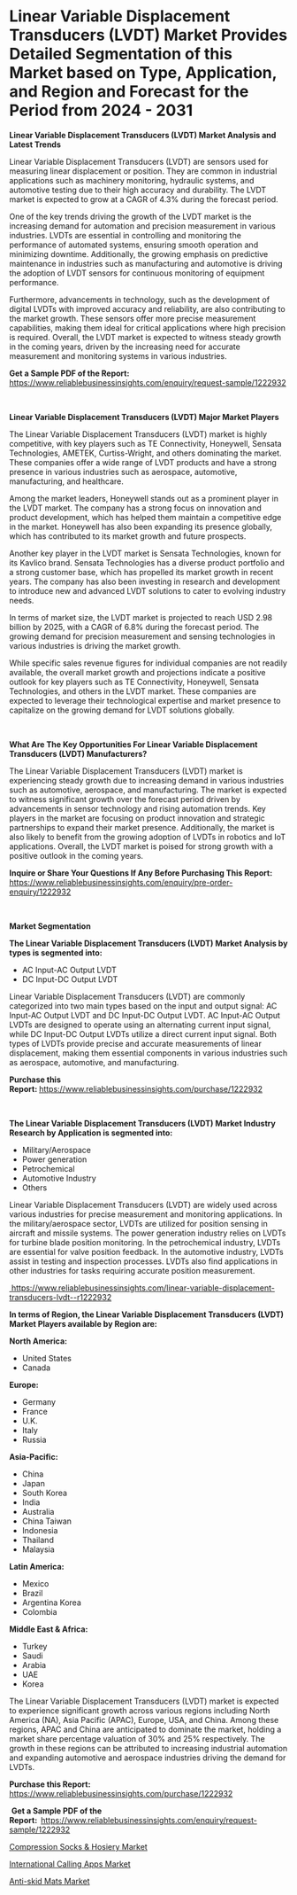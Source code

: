 <p><h1>Linear Variable Displacement Transducers (LVDT) Market Provides Detailed Segmentation of this Market based on Type, Application, and Region and Forecast for the Period from 2024 - 2031</h1></p><p><strong>Linear Variable Displacement Transducers (LVDT) Market Analysis and Latest Trends</strong></p>
<p><p>Linear Variable Displacement Transducers (LVDT) are sensors used for measuring linear displacement or position. They are common in industrial applications such as machinery monitoring, hydraulic systems, and automotive testing due to their high accuracy and durability. The LVDT market is expected to grow at a CAGR of 4.3% during the forecast period. </p><p>One of the key trends driving the growth of the LVDT market is the increasing demand for automation and precision measurement in various industries. LVDTs are essential in controlling and monitoring the performance of automated systems, ensuring smooth operation and minimizing downtime. Additionally, the growing emphasis on predictive maintenance in industries such as manufacturing and automotive is driving the adoption of LVDT sensors for continuous monitoring of equipment performance.</p><p>Furthermore, advancements in technology, such as the development of digital LVDTs with improved accuracy and reliability, are also contributing to the market growth. These sensors offer more precise measurement capabilities, making them ideal for critical applications where high precision is required. Overall, the LVDT market is expected to witness steady growth in the coming years, driven by the increasing need for accurate measurement and monitoring systems in various industries.</p></p>
<p><strong>Get a Sample PDF of the Report:&nbsp;</strong> <a href="https://www.reliablebusinessinsights.com/enquiry/request-sample/1222932">https://www.reliablebusinessinsights.com/enquiry/request-sample/1222932</a></p>
<p>&nbsp;</p>
<p><strong>Linear Variable Displacement Transducers (LVDT) Major Market Players</strong></p>
<p><p>The Linear Variable Displacement Transducers (LVDT) market is highly competitive, with key players such as TE Connectivity, Honeywell, Sensata Technologies, AMETEK, Curtiss-Wright, and others dominating the market. These companies offer a wide range of LVDT products and have a strong presence in various industries such as aerospace, automotive, manufacturing, and healthcare.</p><p>Among the market leaders, Honeywell stands out as a prominent player in the LVDT market. The company has a strong focus on innovation and product development, which has helped them maintain a competitive edge in the market. Honeywell has also been expanding its presence globally, which has contributed to its market growth and future prospects.</p><p>Another key player in the LVDT market is Sensata Technologies, known for its Kavlico brand. Sensata Technologies has a diverse product portfolio and a strong customer base, which has propelled its market growth in recent years. The company has also been investing in research and development to introduce new and advanced LVDT solutions to cater to evolving industry needs.</p><p>In terms of market size, the LVDT market is projected to reach USD 2.98 billion by 2025, with a CAGR of 6.8% during the forecast period. The growing demand for precision measurement and sensing technologies in various industries is driving the market growth.</p><p>While specific sales revenue figures for individual companies are not readily available, the overall market growth and projections indicate a positive outlook for key players such as TE Connectivity, Honeywell, Sensata Technologies, and others in the LVDT market. These companies are expected to leverage their technological expertise and market presence to capitalize on the growing demand for LVDT solutions globally.</p></p>
<p>&nbsp;</p>
<p><strong>What Are The Key Opportunities For Linear Variable Displacement Transducers (LVDT) Manufacturers?</strong></p>
<p><p>The Linear Variable Displacement Transducers (LVDT) market is experiencing steady growth due to increasing demand in various industries such as automotive, aerospace, and manufacturing. The market is expected to witness significant growth over the forecast period driven by advancements in sensor technology and rising automation trends. Key players in the market are focusing on product innovation and strategic partnerships to expand their market presence. Additionally, the market is also likely to benefit from the growing adoption of LVDTs in robotics and IoT applications. Overall, the LVDT market is poised for strong growth with a positive outlook in the coming years.</p></p>
<p><strong>Inquire or Share Your Questions If Any Before Purchasing This Report:</strong> <a href="https://www.reliablebusinessinsights.com/enquiry/pre-order-enquiry/1222932">https://www.reliablebusinessinsights.com/enquiry/pre-order-enquiry/1222932</a></p>
<p>&nbsp;</p>
<p><strong>Market Segmentation</strong></p>
<p><strong>The Linear Variable Displacement Transducers (LVDT) Market Analysis by types is segmented into:</strong></p>
<p><ul><li>AC Input-AC Output LVDT</li><li>DC Input-DC Output LVDT</li></ul></p>
<p><p>Linear Variable Displacement Transducers (LVDT) are commonly categorized into two main types based on the input and output signal: AC Input-AC Output LVDT and DC Input-DC Output LVDT. AC Input-AC Output LVDTs are designed to operate using an alternating current input signal, while DC Input-DC Output LVDTs utilize a direct current input signal. Both types of LVDTs provide precise and accurate measurements of linear displacement, making them essential components in various industries such as aerospace, automotive, and manufacturing.</p></p>
<p><strong>Purchase this Report:&nbsp;</strong><a href="https://www.reliablebusinessinsights.com/purchase/1222932">https://www.reliablebusinessinsights.com/purchase/1222932</a></p>
<p>&nbsp;</p>
<p><strong>The Linear Variable Displacement Transducers (LVDT) Market Industry Research by Application is segmented into:</strong></p>
<p><ul><li>Military/Aerospace</li><li>Power generation</li><li>Petrochemical</li><li>Automotive Industry</li><li>Others</li></ul></p>
<p><p>Linear Variable Displacement Transducers (LVDT) are widely used across various industries for precise measurement and monitoring applications. In the military/aerospace sector, LVDTs are utilized for position sensing in aircraft and missile systems. The power generation industry relies on LVDTs for turbine blade position monitoring. In the petrochemical industry, LVDTs are essential for valve position feedback. In the automotive industry, LVDTs assist in testing and inspection processes. LVDTs also find applications in other industries for tasks requiring accurate position measurement.</p></p>
<p><a href="https://www.reliablebusinessinsights.com/linear-variable-displacement-transducers-lvdt--r1222932">&nbsp;https://www.reliablebusinessinsights.com/linear-variable-displacement-transducers-lvdt--r1222932</a></p>
<p><strong>In terms of Region, the Linear Variable Displacement Transducers (LVDT) Market Players available by Region are:</strong></p>
<p>
    <p> <strong> North America: </strong>
        <ul>
            <li>United States</li>
            <li>Canada</li>
        </ul>
        </p> 
    <p> <strong> Europe: </strong>
        <ul>
            <li>Germany</li>
            <li>France</li>
            <li>U.K.</li>
            <li>Italy</li>
            <li>Russia</li>
        </ul>
        </p> 
    <p> <strong> Asia-Pacific: </strong>
        <ul>
            <li>China</li>
            <li>Japan</li>
            <li>South Korea</li>
            <li>India</li>
            <li>Australia</li>
            <li>China Taiwan</li>
            <li>Indonesia</li>
            <li>Thailand</li>
            <li>Malaysia</li>
        </ul>
        </p> 
    <p> <strong> Latin America: </strong>
        <ul>
            <li>Mexico</li>
            <li>Brazil</li>
            <li>Argentina Korea</li>
            <li>Colombia</li>
        </ul>
        </p> 
    <p> <strong> Middle East & Africa: </strong>
        <ul>
            <li>Turkey</li>
            <li>Saudi</li>
            <li>Arabia</li>
            <li>UAE</li>
            <li>Korea</li>
        </ul>
    </p>
    </p>
<p><p>The Linear Variable Displacement Transducers (LVDT) market is expected to experience significant growth across various regions including North America (NA), Asia Pacific (APAC), Europe, USA, and China. Among these regions, APAC and China are anticipated to dominate the market, holding a market share percentage valuation of 30% and 25% respectively. The growth in these regions can be attributed to increasing industrial automation and expanding automotive and aerospace industries driving the demand for LVDTs.</p></p>
<p><strong>Purchase this Report: </strong><a href="https://www.reliablebusinessinsights.com/purchase/1222932">https://www.reliablebusinessinsights.com/purchase/1222932</a></p>
<p>&nbsp;<strong>Get a Sample PDF of the Report:&nbsp;&nbsp;</strong><a href="https://www.reliablebusinessinsights.com/enquiry/request-sample/1222932">https://www.reliablebusinessinsights.com/enquiry/request-sample/1222932</a></p>
<p><strong></strong></p>
<p><p><a href="https://github.com/AKSHATREPORTPRIME/Market-Research-Report-List-5/blob/main/compression-socks-hosiery-market.md">Compression Socks & Hosiery Market</a></p><p><a href="https://view.publitas.com/reportprime-1/insights-into-the-international-calling-apps-market-market-players-market-size-geographical-regions-and-forecast-2024-2031/">International Calling Apps Market</a></p><p><a href="https://github.com/indrystar/Market-Research-Report-List-4/blob/main/anti-skid-mats-market.md">Anti-skid Mats Market</a></p></p>